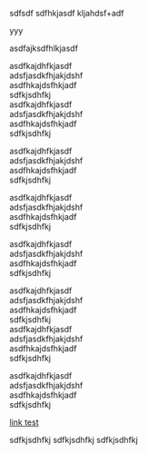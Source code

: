 sdfsdf sdfhkjasdf kljahdsf+adf  

<a name="xxx">yyy</a>

asdfajksdfhlkjasdf
         
asdfkajdhfkjasdf  
adsfjasdkfhjakjdshf  
asdfhkajdsfhkjadf  
sdfkjsdhfkj  
asdfkajdhfkjasdf  
adsfjasdkfhjakjdshf  
asdfhkajdsfhkjadf  
sdfkjsdhfkj  

asdfkajdhfkjasdf  
adsfjasdkfhjakjdshf  
asdfhkajdsfhkjadf  
sdfkjsdhfkj  

asdfkajdhfkjasdf  
adsfjasdkfhjakjdshf  
asdfhkajdsfhkjadf  
sdfkjsdhfkj  

asdfkajdhfkjasdf  
adsfjasdkfhjakjdshf  
asdfhkajdsfhkjadf  
sdfkjsdhfkj  

asdfkajdhfkjasdf  
adsfjasdkfhjakjdshf  
asdfhkajdsfhkjadf  
sdfkjsdhfkj  
asdfkajdhfkjasdf  
adsfjasdkfhjakjdshf  
asdfhkajdsfhkjadf  
sdfkjsdhfkj  

asdfkajdhfkjasdf  
adsfjasdkfhjakjdshf  
asdfhkajdsfhkjadf  
sdfkjsdhfkj  




[link test](#xxx)

sdfkjsdhfkj
sdfkjsdhfkj
sdfkjsdhfkj

